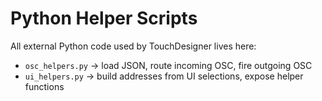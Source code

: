 # Python Helper Scripts

All external Python code used by TouchDesigner lives here:  
- `osc_helpers.py` → load JSON, route incoming OSC, fire outgoing OSC  
- `ui_helpers.py` → build addresses from UI selections, expose helper functions  

